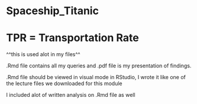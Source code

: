 # Spaceship_Titanic
# TPR = Transportation Rate
^^this is used alot in my files^^ 

.Rmd file contains all my queries and .pdf file is my presentation of findings. 

.Rmd file should be viewed in visual mode in RStudio, I wrote it like one of the lecture files we downloaded for this module 

I included alot of written analysis on .Rmd file as well


 
